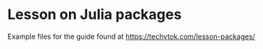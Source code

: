 # Lesson on Julia packages
Example files for the guide found at <https://techytok.com/lesson-packages/>

